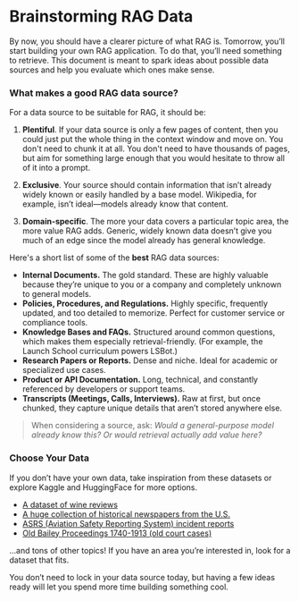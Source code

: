 # Brainstorming RAG Data

By now, you should have a clearer picture of what RAG is. Tomorrow, you’ll start building your own RAG application. To do that, you’ll need something to retrieve. This document is meant to spark ideas about possible data sources and help you evaluate which ones make sense.

### What makes a good RAG data source?

For a data source to be suitable for RAG, it should be:

1. **Plentiful**. If your data source is only a few pages of content, then you could just put the whole thing in the context window and move on. You don't need to chunk it at all. You don't need to have thousands of pages, but aim for something large enough that you would hesitate to throw all of it into a prompt.

2. **Exclusive**. Your source should contain information that isn’t already widely known or easily handled by a base model. Wikipedia, for example, isn’t ideal—models already know that content.

3. **Domain-specific**. The more your data covers a particular topic area, the more value RAG adds. Generic, widely known data doesn’t give you much of an edge since the model already has general knowledge.

Here's a short list of some of the **best** RAG data sources:

- **Internal Documents.** The gold standard. These are highly valuable because they’re unique to you or a company and completely unknown to general models.
- **Policies, Procedures, and Regulations.** Highly specific, frequently updated, and too detailed to memorize. Perfect for customer service or compliance tools.
- **Knowledge Bases and FAQs.** Structured around common questions, which makes them especially retrieval-friendly. (For example, the Launch School curriculum powers LSBot.)
- **Research Papers or Reports.** Dense and niche. Ideal for academic or specialized use cases.
- **Product or API Documentation.** Long, technical, and constantly referenced by developers or support teams.
- **Transcripts (Meetings, Calls, Interviews).** Raw at first, but once chunked, they capture unique details that aren’t stored anywhere else.

> When considering a source, ask: _Would a general-purpose model already know this? Or would retrieval actually add value here?_

### Choose Your Data

If you don’t have your own data, take inspiration from these datasets or explore Kaggle and HuggingFace for more options.

- [A dataset of wine reviews](https://www.kaggle.com/datasets/zynicide/wine-reviews/data)
- [A huge collection of historical newspapers from the U.S.](https://huggingface.co/datasets/dell-research-harvard/AmericanStories)
- [ASRS (Aviation Safety Reporting System) incident reports](https://huggingface.co/datasets/elihoole/asrs-aviation-reports/viewer/default/train?views%5B%5D=train&row=7)
- [Old Bailey Proceedings 1740-1913 (old court cases)](https://www.digitalpanopticon.org/Old_Bailey_Proceedings_1740-1913)

...and tons of other topics! If you have an area you’re interested in, look for a dataset that fits.

You don’t need to lock in your data source today, but having a few ideas ready will let you spend more time building something cool.